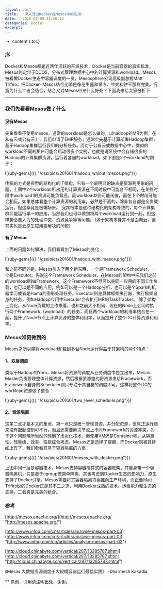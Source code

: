 ```yaml
---
layout: post
title:  "深入浅出Docker在Mesos中的应用"
date:   2016-01-08 11:50:15
categories: Docker
excerpt: 
---
```


* content
{:toc}


### 序

Docker和Mesos都是近两年活跃的开源技术，Docker是当前容器的事实标准，Mesos则定位于DCOS，分布式管理数据中心中的计算资源和workload。Mesos被看做Docker生态中容器调度的一员，Mesosphere公司高级副总裁Matt Trifiro，把Docker+Mesos结合比喻是像花生酱和果冻、牛奶和饼干那样完美。究竟为什么二者会结合，结合又对Mesos带来什么好处？下面我来给大家分析下

---

### 我们先看看Mesos做了什么

#### 没有Mesos

先来看看不使用mesos，通常的workload是怎么做的，以hadoop的MR为例。在私有云或公有云上，我们申请了EMR服务，通常会先基于计算部署Hadoop集群，基于Hadoop集群运行我们的分析任务。而对于公有云或数据中心中，类似的workload不同的租户可能会启动很多个实例，也就是说系统中会存储很多的Hadoop的计算集群资源，运行着各自的workload，如下图是2个workload的例子：

![ruby-gems]({{ "/css/pics/201601/hadoop_whiout_mesos.png"}})

传统的方式是典型的结构化的IT架构，它有一个最明显的缺点是资源利用率的问题，上图中2个workload所占用的计算资源在不同时段中可能各不相同，在某些时段中workload1的资源可能负载高，而workload2则可能闲置，而在下个时段可能会相反，如果总体看整个计算资源的利用率，必然是不高的，除非各自都是全负载运行，但这毕竟是极端场景。
究其根本是这种结构化的架构导致的，每个计算集群只能运行单一的应用，当然我们也可以做到将两个workload运行到一起，但这样势必要人为的处理冲突、资源竞争等等问题。（源于架构本身并不是面向云，这其实也是云原生应用要解决的问题）

#### 有了Mesos

上面的问题如何解决，我们看看加了Mesos的变化：

![ruby-gems]({{ "/css/pics/201601/hadoop_with_mesos.png"}})

和之前不同的是，Mesos引入了两个新东西，一个是Framework Scheduler，一个是Executor。先说这个Framework Scheduler，在Mesos的架构中把我们之前的workload叫做Framework，这个Framework不但可以是同一应用的不同工作负载，也可以是不同的应用，例如可以是一个Hadoop分析，也可以是个Spark的机器学习或者是Hama的图形处理任务。Executor则是具体框架执行器，执行框架自身的任务，例如Hadoop应用中Executor会去执行MR的TaskTracker。
除了架构上变化，从Node负载的工作来看，也和之前大不相同，现在的Node上会同时执行两个Framework（workload）的任务，而且两个workload的利用率结合在一起，提升了Node节点上计算资源的整体利用率，从而提升了整个DC计算资源利用率。

### Mesos如何做到的

Mesos之所以能将workload卸载到多台Node运行得益于其架构的两个特点：

#### 1、双层调度

类似于Hadoop的Yarn，Mesos将资源的调度从业务调度中独立出来，Mesos Master负责管理整体计算资源，然后根据资源邀约将资源发给Framework，而Framework自身的Scheduler则只专注于其自身的调度即可，这样将整个DC的workload资源做了整合：

![ruby-gems]({{ "/css/pics/201601/two_level_scheduler.png"}})

#### 2、资源隔离

这第二点才是本文的重点，第一点只是统一管理资源，并分配资源，但真正运行起来没有配额控制可不行，而且还需要解决节点上不同Framework的资源冲突，对于这个问题理所当然的想到了虚拟化技术，但使用VM还是Container呢，从隔离性、轻量级、效率、性能综合考虑，Mesos还是选择了容器，而Docker则被其待如上宾了，我们看看其基于容器隔离的方案：

![ruby-gems]({{ "/css/pics/201601/mesos_with_docker.png"}})

上图中间一层是容器技术，Mesos支持容器插件式的容器框架，其自身带一个容器隔离机，只是基于cgroup做简单隔离，其也考虑到Docker生态的影响力，原生支持了Docker引擎，Mesos需要将其容器隔离方案推向生产环境，而正像Matt Trifiro说的Docker正是其不二之选，利用Docker成熟的技术、运维能力和生态的支持，二者真是完美的组合。

### 参考

[http://mesos.apache.org/](http://mesos.apache.org/ "http://mesos.apache.org/")

[http://www.infoq.com/cn/articles/analyse-mesos-part-03](http://www.infoq.com/cn/articles/analyse-mesos-part-03 "http://www.infoq.com/cn/articles/analyse-mesos-part-03")

[http://cloud.chinabyte.com/vertical/287/13285787.shtml](http://cloud.chinabyte.com/vertical/287/13285787.shtml "http://cloud.chinabyte.com/vertical/287/13285787.shtml")

《Mesos 大数据资源调度于大规模容器运行最佳实践》 -Dharmesh Kakadia

** 原创，引用请注明出处，谢谢。